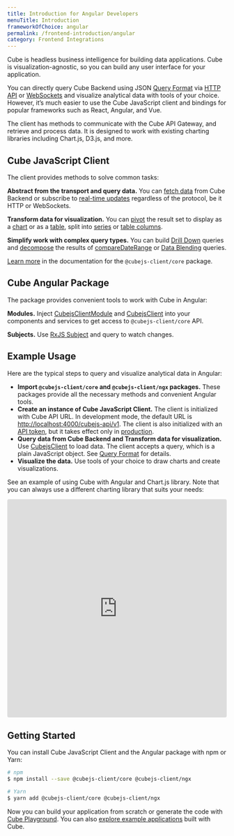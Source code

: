 ```yaml
---
title: Introduction for Angular Developers
menuTitle: Introduction
frameworkOfChoice: angular
permalink: /frontend-introduction/angular
category: Frontend Integrations
---
```


Cube is headless business intelligence for building data applications.
Cube is visualization-agnostic, so you can build any user interface for your
application.

You can directly query Cube Backend using
JSON [Query Format](https://cube.dev/docs/backend/rest/reference/query-format) via [HTTP API](https://cube.dev/docs/backend/rest/reference/api)
or [WebSockets](https://cube.dev/docs/real-time-data-fetch#web-sockets) and
visualize analytical data with tools of your choice. However, it’s much easier
to use the Cube JavaScript client and bindings for popular frameworks such as
React, Angular, and Vue.

The client has methods to communicate with the Cube API Gateway, and retrieve
and process data. It is designed to work with existing charting libraries
including Chart.js, D3.js, and more.

## Cube JavaScript Client

The client provides methods to solve common tasks:

**Abstract from the transport and query data.** You can
[fetch data](https://cube.dev/docs/@cubejs-client-core#load) from Cube
Backend or subscribe to
[real-time updates](https://cube.dev/docs/real-time-data-fetch) regardless of
the protocol, be it HTTP or WebSockets.

**Transform data for visualization.** You can
[pivot](https://cube.dev/docs/@cubejs-client-core#pivot) the result set to
display as a [chart](https://cube.dev/docs/@cubejs-client-core#chart-pivot) or
as a [table](https://cube.dev/docs/@cubejs-client-core#table-pivot), split into
[series](https://cube.dev/docs/@cubejs-client-core#series) or
[table columns](https://cube.dev/docs/@cubejs-client-core#table-columns).

**Simplify work with complex query types.** You can build
[Drill Down](https://cube.dev/docs/@cubejs-client-core#drill-down) queries and
[decompose](https://cube.dev/docs/@cubejs-client-core#decompose) the results of
[compareDateRange](https://cube.dev/docs/backend/rest/reference/query-format#time-dimensions-format)
or [Data Blending](https://cube.dev/docs/recipes/data-blending) queries.

[Learn more](https://cube.dev/docs/@cubejs-client-core) in the documentation for
the `@cubejs-client/core` package.

## Cube Angular Package

The package provides convenient tools to work with Cube in Angular:

**Modules.** Inject
[CubejsClientModule](https://cube.dev/docs/@cubejs-client-vue#query-builder) and
[CubejsClient](https://cube.dev/docs/@cubejs-client-vue#query-renderer) into
your components and services to get access to `@cubejs-client/core` API.

**Subjects.** Use [RxJS Subject](https://cube.dev/docs/@cubejs-client-ngx#api)
and query to watch changes.

## Example Usage

Here are the typical steps to query and visualize analytical data in Angular:

- **Import `@cubejs-client/core` and `@cubejs-client/ngx` packages.** These
  packages provide all the necessary methods and convenient Angular tools.
- **Create an instance of Cube JavaScript Client.** The client is initialized
  with Cube API URL. In development mode, the default URL is
  [http://localhost:4000/cubejs-api/v1](http://localhost:4000/cubejs-api/v1).
  The client is also initialized with an
  [API token](https://cube.dev/docs/security), but it takes effect only in
  [production](https://cube.dev/docs/deployment/production-checklist).
- **Query data from Cube Backend and Transform data for visualization.** Use
  [CubejsClient](https://cube.dev/docs/@cubejs-client-ngx#api) to load data. The
  client accepts a query, which is a plain JavaScript object. See
  [Query Format](https://cube.dev/docs/backend/rest/reference/query-format) for
  details.
- **Visualize the data.** Use tools of your choice to draw charts and create
  visualizations.

See an example of using Cube with Angular and Chart.js library. Note that you
can always use a different charting library that suits your needs:

<iframe src="https://codesandbox.io/embed/cube-js-angular-client-3fhqz?fontsize=14&hidenavigation=1&theme=dark" style="width:100%; height:500px; border:0; border-radius: 4px; overflow:hidden;" sandbox="allow-modals allow-forms allow-popups allow-scripts allow-same-origin"></iframe>

## Getting Started

You can install Cube JavaScript Client and the Angular package with npm or
Yarn:

```bash
# npm
$ npm install --save @cubejs-client/core @cubejs-client/ngx

# Yarn
$ yarn add @cubejs-client/core @cubejs-client/ngx
```

Now you can build your application from scratch or generate the code with
[Cube Playground](https://cube.dev/docs/dashboard-app). You can also
[explore example applications](https://cube.dev/docs/examples) built with
Cube.
